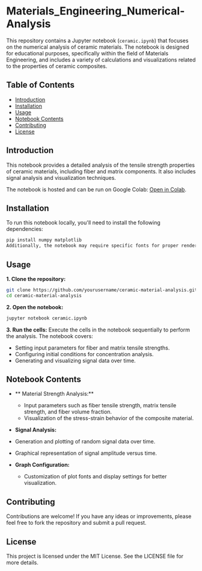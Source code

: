 # Materials_Engineering_Numerical-Analysis
This repository contains a Jupyter notebook (`ceramic.ipynb`) that focuses on the numerical analysis of ceramic materials. The notebook is designed for educational purposes, specifically within the field of Materials Engineering, and includes a variety of calculations and visualizations related to the properties of ceramic composites.

## Table of Contents

- [Introduction](#introduction)
- [Installation](#installation)
- [Usage](#usage)
- [Notebook Contents](#notebook-contents)
- [Contributing](#contributing)
- [License](#license)

## Introduction

This notebook provides a detailed analysis of the tensile strength properties of ceramic materials, including fiber and matrix components. It also includes signal analysis and visualization techniques.

The notebook is hosted and can be run on Google Colab: [Open in Colab](https://colab.research.google.com/github/hanbuck30/Materials_Engineering_Numerical-Analysis/blob/main/ceramic.ipynb).

## Installation

To run this notebook locally, you'll need to install the following dependencies:

```bash
pip install numpy matplotlib
Additionally, the notebook may require specific fonts for proper rendering of plots:
```

## Usage
**1. Clone the repository:**

```bash
git clone https://github.com/yourusername/ceramic-material-analysis.git
cd ceramic-material-analysis
```

**2. Open the notebook:**
```bash
jupyter notebook ceramic.ipynb
```
**3. Run the cells:**
Execute the cells in the notebook sequentially to perform the analysis. The notebook covers:
- Setting input parameters for fiber and matrix tensile strengths.
- Configuring initial conditions for concentration analysis.
- Generating and visualizing signal data over time.
  
## Notebook Contents
- ** Material Strength Analysis:**
  - Input parameters such as fiber tensile strength, matrix tensile strength, and fiber volume fraction.
  - Visualization of the stress-strain behavior of the composite material.
    
- **Signal Analysis:**
- Generation and plotting of random signal data over time.
- Graphical representation of signal amplitude versus time.
  
- **Graph Configuration:**
  - Customization of plot fonts and display settings for better visualization.
    
## Contributing
Contributions are welcome! If you have any ideas or improvements, please feel free to fork the repository and submit a pull request.

## License
This project is licensed under the MIT License. See the LICENSE file for more details.




